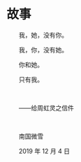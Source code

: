 # 故事

　　我，她，没有你。

　　我，你，没有她。

　　你和她。

　　只有我。

<br />

　　——给周虹灵之信件

<br />

　　南国微雪

　　2019 年 12 月 4 日

